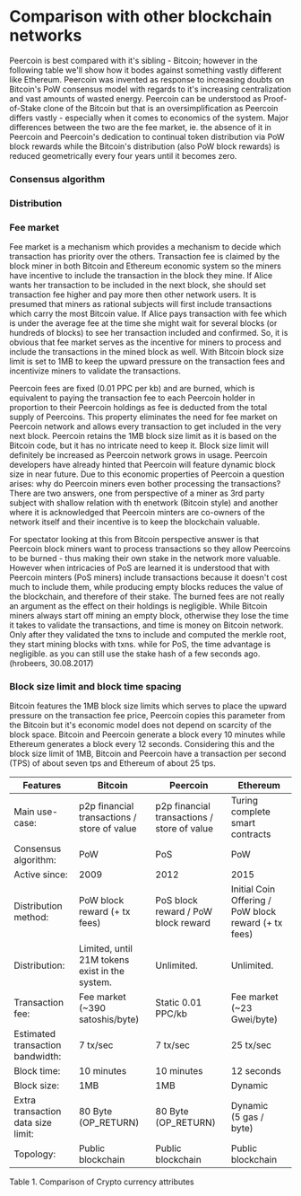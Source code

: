 # Comparison with other blockchain networks

Peercoin is best compared with it's sibling - Bitcoin; however in the following table we'll show how it bodes against something vastly different like Ethereum. Peercoin was invented as response to increasing doubts on Bitcoin's PoW consensus model with regards to it's increasing centralization and vast amounts of wasted energy. Peercoin can be understood as Proof-of-Stake clone of the Bitcoin but that is an oversimplification as Peercoin differs vastly - especially when it comes to economics of the system.
Major differences between the two are the fee market, ie. the absence of it in Peercoin and Peercoin's dedication to continual token distribution via PoW block rewards while the Bitcoin's distribution (also PoW block rewards) is reduced geometrically every four years until it becomes zero.


### Consensus algorithm

### Distribution


### Fee market

Fee market is a mechanism which provides a mechanism to decide which transaction has priority over the others. Transaction fee is claimed by the block miner in both Bitcoin and Ethereum economic system so the miners have incentive to include the transaction in the block they mine. If Alice wants her transaction to be included in the next block, she should set transaction fee higher and pay more then other network users. It is presumed that miners as rational subjects will first include transactions which carry the most Bitcoin value. If Alice pays transaction with fee which is under the average fee at the time she might wait for several blocks (or hundreds of blocks) to see her transaction included and confirmed. So, it is obvious that fee market serves as the incentive for miners to process and include the transactions in the mined block as well.
With Bitcoin block size limit is set to 1MB to keep the upward pressure on the transaction fees and incentivize miners to validate the transactions.

Peercoin fees are fixed (0.01 PPC per kb) and are burned, which is equivalent to paying the transaction fee to each Peercoin holder in proportion to their Peercoin holdings as fee is deducted from the total supply of Peercoins. This property eliminates the need for fee market on Peercoin network and allows every transaction to get included in the very next block. Peercoin retains the 1MB block size limit as it is based on the Bitcoin code, but it has no intricate need to keep it. Block size limit will definitely be increased as Peercoin network grows in usage. Peercoin developers have already hinted that Peercoin will feature dynamic block size in near future.
Due to this economic properties of Peercoin a question arises: why do Peercoin miners even bother processing the transactions?
There are two answers, one from perspective of a miner as 3rd party subject with shallow relation with th enetwork (Bitcoin style) and another where it is acknowledged that Peercoin minters are co-owners of the network itself and their incentive is to keep the blockchain valuable.

For spectator looking at this from Bitcoin perspective answer is that Peercoin block miners want to process transactions so they allow Peercoins to be burned - thus making their own stake in the network more valuable.
However when intricacies of PoS are learned it is understood that with Peercoin minters (PoS miners) include transactions because it doesn't cost much to include them, while producing empty blocks reduces the value of the blockchain, and therefore of their stake. The burned fees are not really an argument as the effect on their holdings is negligible.
While Bitcoin miners always start off mining an empty block, otherwise they lose the time it takes to validate the transactions, and time is money on Bitcoin network. Only after they validated the txns to include and computed the merkle root, they start mining blocks with txns.
while for PoS, the time advantage is negligible. as you can still use the stake hash of a few seconds ago. (hrobeers, 30.08.2017)


### Block size limit and block time spacing

Bitcoin features the 1MB block size limits which serves to place the upward pressure on the transaction fee price, Peercoin copies this parameter from the Bitcoin but it's economic model does not depend on scarcity of the block space.
Bitcoin and Peercoin generate a block every 10 minutes while Ethereum generates a block every 12 seconds. Considering this and the block size limit of 1MB, Bitcoin and Peercoin have a transaction per second (TPS) of about seven tps and Ethereum of about 25 tps.

<table>
<thead>
<tr>
<th>Features</th>
<th>Bitcoin</th>
<th>Peercoin</th>
<th>Ethereum</th>
</tr>
</thead>
<tbody>
<tr>
<td>Main use-case:</td>
<td>p2p financial transactions / store of value</td>
<td>p2p financial transactions / store of value</td>
<td>Turing complete smart contracts</td>
</tr>
<tr>
<td>Consensus algorithm:</td>
<td>PoW</td>
<td>PoS</td>
<td>PoW</td>
</tr>
<tr>
<td>Active since:</td>
<td>2009</td>
<td>2012</td>
<td>2015</td>
</tr>
</tr>
<tr>
<td>Distribution method:</td>
<td>PoW block reward (+ tx fees)</td>
<td>PoS block reward / PoW block reward</td>
<td>Initial Coin Offering / PoW block reward (+ tx fees)</td>
</tr>
<tr>
<td>Distribution:</td>
<td>Limited, until 21M tokens exist in the system.</td>
<td>Unlimited.</td>
<td>Unlimited.</td>
</tr>
</tr>
<tr>
<td>Transaction fee:</td>
<td>Fee market (~390 satoshis/byte)</td>
<td>Static 0.01 PPC/kb</td>
<td>Fee market (~23 Gwei/byte)</td>
</tr>
<tr>
<td>Estimated transaction bandwidth:</td>
<td>7 tx/sec</td>
<td>7 tx/sec</td>
<td>25 tx/sec</td>
</tr>
<tr>
<td>Block time:</td>
<td>10 minutes</td>
<td>10 minutes</td>
<td>12 seconds</td>
</tr>
<tr>
<td>Block size:</td>
<td>1MB</td>
<td>1MB</td>
<td>Dynamic</td>
</tr>
<tr>
<td>Extra transaction data size limit:</td>
<td>80 Byte<br />(OP_RETURN)</td>
<td>80 Byte<br />(OP_RETURN)</td>
<td>Dynamic<br />(5 gas / byte)</td>
</tr>
<tr>
<td>Topology:</td>
<td>Public blockchain</td>
<td>Public blockchain</td>
<td>Public blockchain</td>
</tr>
</tbody>
</table>
Table 1. Comparison of Crypto currency attributes

